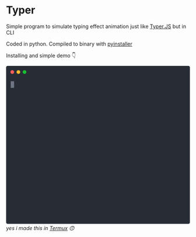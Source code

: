 # Typer
<p>
Simple program to simulate typing effect animation just like <a href="https://steven.codes/typerjs">Typer.JS</a> but in CLI
</p>
<p>Coded in python. Compiled to binary with <a href="https://pyinstaller.org">pyinstaller</a>

<p>Installing and simple demo 👇</p>
<img src="./preview/demo.svg">
<em>yes i made this in <a href="https://termux.com">Termux</a> 🙃</em>
